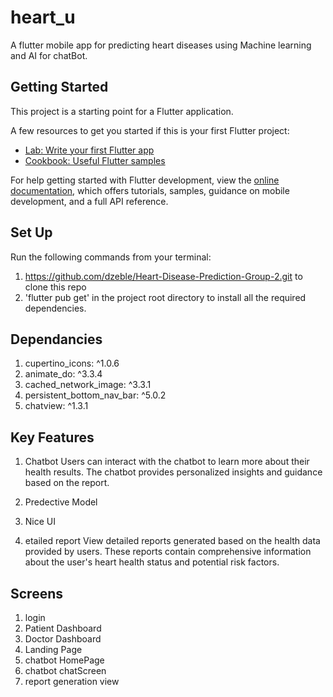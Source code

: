 # heart_u

A flutter mobile app for predicting heart diseases using Machine learning and AI for chatBot.

## Getting Started

This project is a starting point for a Flutter application.

A few resources to get you started if this is your first Flutter project:

- [Lab: Write your first Flutter app](https://docs.flutter.dev/get-started/codelab)
- [Cookbook: Useful Flutter samples](https://docs.flutter.dev/cookbook)

For help getting started with Flutter development, view the
[online documentation](https://docs.flutter.dev/), which offers tutorials,
samples, guidance on mobile development, and a full API reference.

## Set Up

Run the following commands from your terminal:

1. https://github.com/dzeble/Heart-Disease-Prediction-Group-2.git to clone this repo
2. 'flutter pub get' in the project root directory to install all the required dependencies.


## Dependancies
1. cupertino_icons: ^1.0.6
2. animate_do: ^3.3.4
3. cached_network_image: ^3.3.1
4. persistent_bottom_nav_bar: ^5.0.2
5. chatview: ^1.3.1

## Key Features
1. Chatbot
   Users can interact with the chatbot to learn more about their health results. The         chatbot provides personalized insights and guidance based on the report.
   
3. Predective Model
4. Nice UI
5. etailed report
     View detailed reports generated based on the health data provided by users. These         reports contain comprehensive information about the user's heart health status and         potential risk factors.

## Screens
1. login
2. Patient Dashboard
3. Doctor Dashboard
4. Landing Page
5. chatbot HomePage
6. chatbot chatScreen
7. report generation view 

